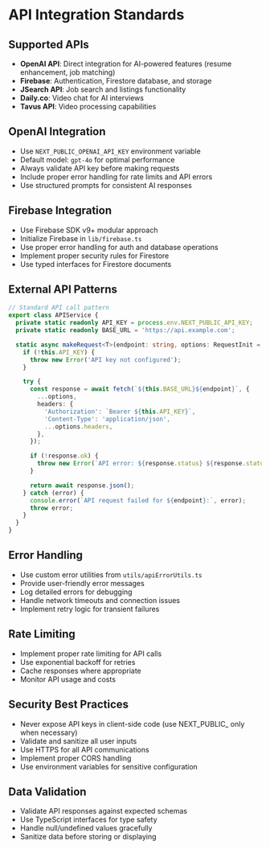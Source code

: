 # API Integration Standards

## Supported APIs
- **OpenAI API**: Direct integration for AI-powered features (resume enhancement, job matching)
- **Firebase**: Authentication, Firestore database, and storage
- **JSearch API**: Job search and listings functionality
- **Daily.co**: Video chat for AI interviews
- **Tavus API**: Video processing capabilities

## OpenAI Integration
- Use `NEXT_PUBLIC_OPENAI_API_KEY` environment variable
- Default model: `gpt-4o` for optimal performance
- Always validate API key before making requests
- Include proper error handling for rate limits and API errors
- Use structured prompts for consistent AI responses

## Firebase Integration
- Use Firebase SDK v9+ modular approach
- Initialize Firebase in `lib/firebase.ts`
- Use proper error handling for auth and database operations
- Implement proper security rules for Firestore
- Use typed interfaces for Firestore documents

## External API Patterns
```typescript
// Standard API call pattern
export class APIService {
  private static readonly API_KEY = process.env.NEXT_PUBLIC_API_KEY;
  private static readonly BASE_URL = 'https://api.example.com';

  static async makeRequest<T>(endpoint: string, options: RequestInit = {}): Promise<T> {
    if (!this.API_KEY) {
      throw new Error('API key not configured');
    }

    try {
      const response = await fetch(`${this.BASE_URL}${endpoint}`, {
        ...options,
        headers: {
          'Authorization': `Bearer ${this.API_KEY}`,
          'Content-Type': 'application/json',
          ...options.headers,
        },
      });

      if (!response.ok) {
        throw new Error(`API error: ${response.status} ${response.statusText}`);
      }

      return await response.json();
    } catch (error) {
      console.error(`API request failed for ${endpoint}:`, error);
      throw error;
    }
  }
}
```

## Error Handling
- Use custom error utilities from `utils/apiErrorUtils.ts`
- Provide user-friendly error messages
- Log detailed errors for debugging
- Handle network timeouts and connection issues
- Implement retry logic for transient failures

## Rate Limiting
- Implement proper rate limiting for API calls
- Use exponential backoff for retries
- Cache responses where appropriate
- Monitor API usage and costs

## Security Best Practices
- Never expose API keys in client-side code (use NEXT_PUBLIC_ only when necessary)
- Validate and sanitize all user inputs
- Use HTTPS for all API communications
- Implement proper CORS handling
- Use environment variables for sensitive configuration

## Data Validation
- Validate API responses against expected schemas
- Use TypeScript interfaces for type safety
- Handle null/undefined values gracefully
- Sanitize data before storing or displaying